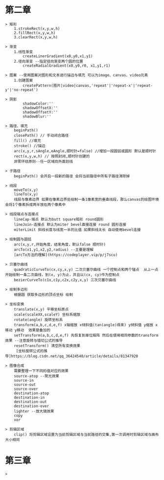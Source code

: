 # 第二章

    > 矩形
        1.strokeRect(x,y,w,h)
        2.fillRect(x,y,w,h)
        3.clearRect(x,y,w,h)

    > 渐变
        1.线性渐变
            createLinerGradient(x0,y0,x1,y1)
        2.径向渐变 --指定径向渐变两个圆的位置
            createRadialGradient(x0,y0,r0, x1,y1,r1)

    > 图案 --使用图案对图形和文本进行描边与填充 可以为image、canvas、video元素
        1.创建图案
            createPattern(图片|video|canvas,'repeat'|'repeat-x'|'repeat-y'|'no-repeat')

    > 阴影
            shadowColor:''
            shadowOffsetX:''
            shadowOffsetY:''
            shadowBlur:'' 

    > 路径、填充
        beginPath()
        closePath() // 手动闭合路径
        fill() //填充
        stroke() //描边
        arc(x,y,r,sAngle,eAngle,顺时针=false) //增加一段圆弧或圆形 默认是顺时针
        rect(x,y,w,h) // 按照封闭,顺时针创建的
        非零环绕原则--任一区域向外面划线

    > 子路径
        beginPath() 会开启一段新的路径 会将当前路径中所有子路径清除掉

    > 线段
        moveTo(x,y)
        lineTo(x,y)
        线段与像素边界 如果在像素边界处绘制一条1像素宽的垂直线段，那么canvas的绘图环境会将1个像素拆成两半放在两个像素中

    > 线段端点与连接点
        lineCap-端点 默认为butt square矩形 round圆形
        lineJoin-连接点 默认为miter bevel直接连接 round 圆形连接
        miterLimit 斜线长度与线宽一半的比值 如果斜线太长 自动使用bevel连接

    > 绘制圆与圆弧
        arc(x,y,r,开始角度，结束角度，默认false 顺时针)
        arcTo(x1,y1,x2,y2,radius) --主要是理解
        [arcTo方法的理解](https://codeplayer.vip/p/j7scu)
    
    > 贝塞尔曲线
        quadraticCurveTo(cx,cy,x,y) 二次贝塞尔曲线 一个控制点和两个锚点  从上一点开始绘制一条二次曲线，到(x, y)为止，并且以(cx, cy)作为控制点
        bezierCurveTo(c1x,c1y,c2x,c2y,x,y) 三次贝塞尔曲线 

    > 绘制多边形
        根据圆 获取多边形的顶点坐标 绘制

    > 坐标变换
        translate(x,y) 平移坐标原点
        scale(scaleXX,scaleY) 坐标系缩放
        rotate(angle) 旋转坐标系 
        transform(a,b,c,d,e,f) x轴缩放 x倾斜值(tan(angle)得来) y倾斜值 y缩放 x移动 y移动  效果是叠加的
        setTransform(a,b,c,d,e,f) 先恢复到单位矩阵 然后在使用相同参数的transform效果 --注意旋转与错切公式的推导
        resetTransform() 清空所有变换效果
         [坐标旋转公式的推导]https://blog.csdn.net/qq_36424540/article/details/81347920

    > 图像合成
        需要整理一下不同的值对应的效果
        source-atop --聚光效果
        source-in
        source-out
        source-over
        destination-atop
        destination-in
        destination-out
        destination-over
        lighter --放大镜效果
        copy
        xor

    > 剪辑区域
        clip() 将剪辑区域设置为当前剪辑区域与当前路径的交集,第一次调用时剪辑区域与画布大小相同
# 第三章
    
    > 